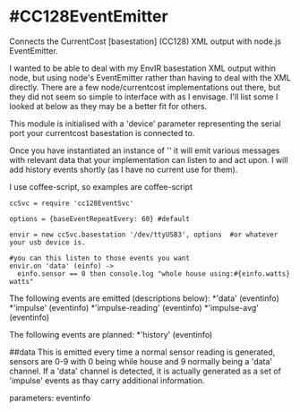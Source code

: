 #CC128EventEmitter
=================

Connects the CurrentCost [basestation] (CC128) XML output with node.js EventEmitter.

I wanted to be able to deal with my EnvIR basestation XML output within node, but 
using node's EventEmitter rather than having to deal with the XML directly. 
There are a few node/currentcost implementations out there, but they did not seem so simple
to interface with as I envisage. I'll list some I looked at below as they may be a better fit for others.

This module is initialised with a 'device' parameter representing the serial port 
your currentcost basestation is connected to.

Once you have instantiated an instance of '' it will emit various messages with relevant data that your 
implementation can listen to and act upon. I will add history events shortly (as I have no current use for them).

I use coffee-script, so examples are coffee-script

    ccSvc = require 'cc128EventSvc'

    options = {baseEventRepeatEvery: 60} #default

    envir = new ccSvc.basestation '/dev/ttyUSB3', options  #or whatever your usb device is.

    #you can this listen to those events you want
    envir.on 'data' (einfo) ->
      einfo.sensor == 0 then console.log "whole house using:#{einfo.watts} watts" 



The following events are emitted (descriptions below):
*'data' (eventinfo)
*'impulse' (eventinfo)
*'impulse-reading' (eventinfo)
*'impulse-avg' (eventinfo)

The following events are planned:
*'history' (eventinfo)



##data
This is emitted every time a normal sensor reading is generated, sensors are 0-9 with 0 being while house 
and 9 normally being a 'data' channel. If a 'data' channel is detected, it is actually generated as a set of
'impulse' events as thay carry additional information. 

parameters: eventinfo
              



